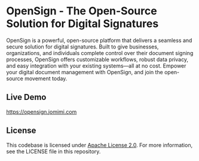 # OpenSign - The Open-Source Solution for Digital Signatures
OpenSign is a powerful, open-source platform that delivers a seamless and secure solution for digital signatures. Built to give businesses, organizations, and individuals complete control over their document signing processes, OpenSign offers customizable workflows, robust data privacy, and easy integration with your existing systems—all at no cost. Empower your digital document management with OpenSign, and join the open-source movement today.

## Live Demo
https://opensign.jomimi.com

## License
This codebase is licensed under [Apache License 2.0](https://github.com/sugia/React-Landing-Page-Template/blob/main/LICENSE). For more information, see the LICENSE file in this repository.
